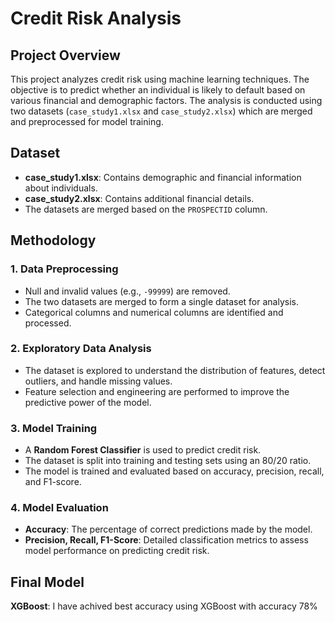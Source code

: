# Credit Risk Analysis

## Project Overview
This project analyzes credit risk using machine learning techniques. The objective is to predict whether an individual is likely to default based on various financial and demographic factors. The analysis is conducted using two datasets (`case_study1.xlsx` and `case_study2.xlsx`) which are merged and preprocessed for model training.

## Dataset
- **case_study1.xlsx**: Contains demographic and financial information about individuals.
- **case_study2.xlsx**: Contains additional financial details.
- The datasets are merged based on the `PROSPECTID` column.

## Methodology

### 1. Data Preprocessing
- Null and invalid values (e.g., `-99999`) are removed.
- The two datasets are merged to form a single dataset for analysis.
- Categorical columns and numerical columns are identified and processed.

### 2. Exploratory Data Analysis
- The dataset is explored to understand the distribution of features, detect outliers, and handle missing values.
- Feature selection and engineering are performed to improve the predictive power of the model.

### 3. Model Training
- A **Random Forest Classifier** is used to predict credit risk.
- The dataset is split into training and testing sets using an 80/20 ratio.
- The model is trained and evaluated based on accuracy, precision, recall, and F1-score.

### 4. Model Evaluation
- **Accuracy**: The percentage of correct predictions made by the model.
- **Precision, Recall, F1-Score**: Detailed classification metrics to assess model performance on predicting credit risk.

## Final Model
**XGBoost**: I have achived best accuracy using XGBoost with accuracy 78%

